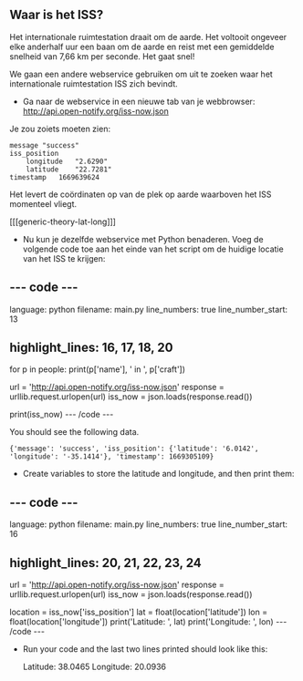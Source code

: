 ## Waar is het ISS?

Het internationale ruimtestation draait om de aarde. Het voltooit ongeveer elke anderhalf uur een baan om de aarde en reist met een gemiddelde snelheid van 7,66 km per seconde. Het gaat snel!

We gaan een andere webservice gebruiken om uit te zoeken waar het internationale ruimtestation ISS zich bevindt.

+ Ga naar de webservice in een nieuwe tab van je webbrowser: <a href="http://api.open-notify.org/iss-now.json" target="_blank">http://api.open-notify.org/iss-now.json</a>

Je zou zoiets moeten zien:

    message "success"
    iss_position    
        longitude   "2.6290"
        latitude    "22.7281"
    timestamp   1669639624
    

Het levert de coördinaten op van de plek op aarde waarboven het ISS momenteel vliegt.

[[[generic-theory-lat-long]]]

+ Nu kun je dezelfde webservice met Python benaderen. Voeg de volgende code toe aan het einde van het script om de huidige locatie van het ISS te krijgen:

## \--- code \---

language: python filename: main.py line_numbers: true line_number_start: 13

## highlight_lines: 16, 17, 18, 20

for p in people: print(p['name'], ' in ', p['craft'])

url = 'http://api.open-notify.org/iss-now.json' response = urllib.request.urlopen(url) iss_now = json.loads(response.read())

print(iss_now) \--- /code \---

You should see the following data.

    {'message': 'success', 'iss_position': {'latitude': '6.0142', 'longitude': '-35.1414'}, 'timestamp': 1669305109}
    

+ Create variables to store the latitude and longitude, and then print them:

## \--- code \---

language: python filename: main.py line_numbers: true line_number_start: 16

## highlight_lines: 20, 21, 22, 23, 24

url = 'http://api.open-notify.org/iss-now.json' response = urllib.request.urlopen(url) iss_now = json.loads(response.read())

location = iss_now['iss_position'] lat = float(location['latitude']) lon = float(location['longitude']) print('Latitude: ', lat) print('Longitude: ', lon) \--- /code \---

+ Run your code and the last two lines printed should look like this:

    Latitude:  38.0465
    Longitude:  20.0936
